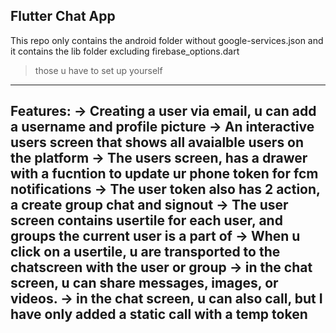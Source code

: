 Flutter Chat App
--------------
This repo only contains the android folder without google-services.json
and it contains the lib folder excluding firebase_options.dart
> those u have to set up yourself
--------------
Features:
  -> Creating a user via email, u can add a username and profile picture
  -> An interactive users screen that shows all avaialble users on the platform
  -> The users screen, has a drawer with a fucntion to update ur phone token for fcm notifications
  -> The user token also has 2 action, a create group chat and signout
  -> The user screen contains usertile for each user, and groups the current user is a part of
  -> When u click on a usertile, u are transported to the chatscreen with the user or group
  -> in the chat screen, u can share messages, images, or videos.
  -> in the chat screen, u can also call, but I have only added a static call with a temp token
--------------
